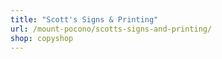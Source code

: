 ```yaml
---
title: "Scott's Signs & Printing"
url: /mount-pocono/scotts-signs-and-printing/
shop: copyshop
---
```

